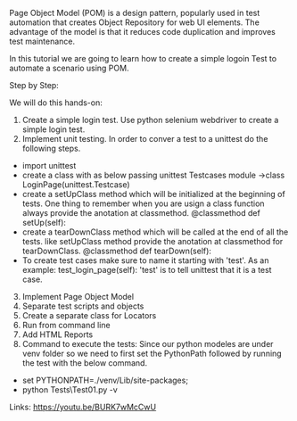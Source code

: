 Page Object Model (POM) is a design pattern, popularly used in test automation that creates Object Repository for web UI elements. The advantage of the model is that it reduces code duplication and improves test maintenance.

In this tutorial we are going to learn how to create a simple logoin Test to automate a scenario using POM.

Step by Step:

We will do this hands-on:
1. Create a simple login test. Use python selenium webdriver to create a simple login test.
2. Implement unit testing.
In order to conver a test to a unittest do the following steps.
 - import unittest
 - create a class with as below passing unittest Testcases module ->class LoginPage(unittest.Testcase)
 - create a setUpClass method which will be initialized at the beginning of tests. One thing to remember when you are usign a class function always provide the anotation at classmethod.
  @classmethod
  def setUp(self):
 - create a tearDownClass method which will be called at the end of all the tests. like setUpClass method provide the anotation at classmethod for tearDownClass.
  @classmethod
  def tearDown(self):
 - To create test cases make sure to name it starting with 'test'. As an example: test_login_page(self):
   'test' is to tell unittest that it is a test case.
3. Implement Page Object Model
4. Separate test scripts and objects
5. Create a separate class for Locators
6. Run from command line
7. Add HTML Reports
8. Command to execute the tests:
Since our python modeles are under venv folder so we need to first set the PythonPath followed by running the test with the below command.
 - set PYTHONPATH=./venv/Lib/site-packages;
 - python Tests\Test01.py -v
 
 Links:
 https://youtu.be/BURK7wMcCwU  
